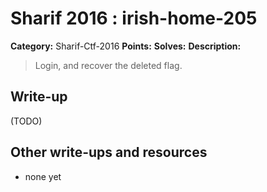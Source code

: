 # Sharif 2016 : irish-home-205

**Category:** Sharif-Ctf-2016
**Points:** 
**Solves:** 
**Description:**

> Login, and recover the deleted flag.


## Write-up

(TODO)

## Other write-ups and resources

* none yet
